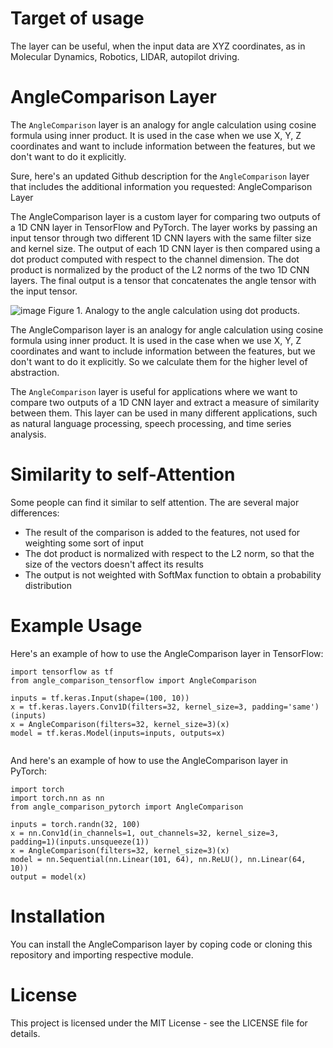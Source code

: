 # Target of usage
The layer can be useful, when the input data are XYZ coordinates, as in Molecular Dynamics, Robotics, LIDAR, autopilot driving.

# AngleComparison Layer
The `AngleComparison` layer is an analogy for angle calculation using cosine formula using inner product. It is used in the case when we use X, Y, Z coordinates and want to include information between the features, but we don't want to do it explicitly. 

Sure, here's an updated Github description for the `AngleComparison` layer that includes the additional information you requested:
AngleComparison Layer

The AngleComparison layer is a custom layer for comparing two outputs of a 1D CNN layer in TensorFlow and PyTorch. The layer works by passing an input tensor through two different 1D CNN layers with the same filter size and kernel size. The output of each 1D CNN layer is then compared using a dot product computed with respect to the channel dimension. The dot product is normalized by the product of the L2 norms of the two 1D CNN layers. The final output is a tensor that concatenates the angle tensor with the input tensor.

![image](https://user-images.githubusercontent.com/37775482/221893713-5c2d121a-3dd6-4f14-9806-d3e80d1d5877.png)
Figure 1. Analogy to the angle calculation using dot products. 

The AngleComparison layer is an analogy for angle calculation using cosine formula using inner product. It is used in the case when we use X, Y, Z coordinates and want to include information between the features, but we don't want to do it explicitly. So we calculate them for the higher level of abstraction.

The `AngleComparison` layer is useful for applications where we want to compare two outputs of a 1D CNN layer and extract a measure of similarity between them. This layer can be used in many different applications, such as natural language processing, speech processing, and time series analysis.

# Similarity to self-Attention
Some people can find it similar to self attention. The are several major differences:
* The result of the comparison is added to the features, not used for weighting some sort of input
* The dot product is normalized with respect to the L2 norm, so that the size of the vectors doesn't affect its results
* The output is not weighted with SoftMax function to obtain a probability distribution 

# Example Usage

Here's an example of how to use the AngleComparison layer in TensorFlow:

```
import tensorflow as tf
from angle_comparison_tensorflow import AngleComparison

inputs = tf.keras.Input(shape=(100, 10))
x = tf.keras.layers.Conv1D(filters=32, kernel_size=3, padding='same')(inputs)
x = AngleComparison(filters=32, kernel_size=3)(x)
model = tf.keras.Model(inputs=inputs, outputs=x)


```

And here's an example of how to use the AngleComparison layer in PyTorch:
```
import torch
import torch.nn as nn
from angle_comparison_pytorch import AngleComparison

inputs = torch.randn(32, 100)
x = nn.Conv1d(in_channels=1, out_channels=32, kernel_size=3, padding=1)(inputs.unsqueeze(1))
x = AngleComparison(filters=32, kernel_size=3)(x)
model = nn.Sequential(nn.Linear(101, 64), nn.ReLU(), nn.Linear(64, 10))
output = model(x)
```

# Installation

You can install the AngleComparison layer by coping code or cloning this repository and importing respective module.

# License

This project is licensed under the MIT License - see the LICENSE file for details.
